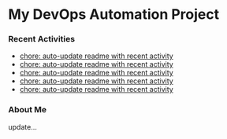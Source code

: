 # My DevOps Automation Project

### Recent Activities
<!-- activity:START -->
- [chore: auto-update readme with recent activity](https://github.com/kaigiii/mybowling-app/commit/9c36380a7a67a6c44d6eed2efd4992bcdc70d78a)
- [chore: auto-update readme with recent activity](https://github.com/kaigiii/mybowling-app/commit/6a00cb5e902283d68d0764c404f68c7479fc1c19)
- [chore: auto-update readme with recent activity](https://github.com/kaigiii/mybowling-app/commit/9b8d526d249323ff40406230350c1fecde701e20)
- [chore: auto-update readme with recent activity](https://github.com/kaigiii/mybowling-app/commit/b0b3f0db2377de33781d03d46f076ba036ccc48c)
- [chore: auto-update readme with recent activity](https://github.com/kaigiii/mybowling-app/commit/d8d2accf36f679ff5b6f911c13683a1b09b2e191)
<!-- activity:END -->

### About Me
<!-- MYLINKS:START -->
<!-- MYLINKS:END -->

update...

